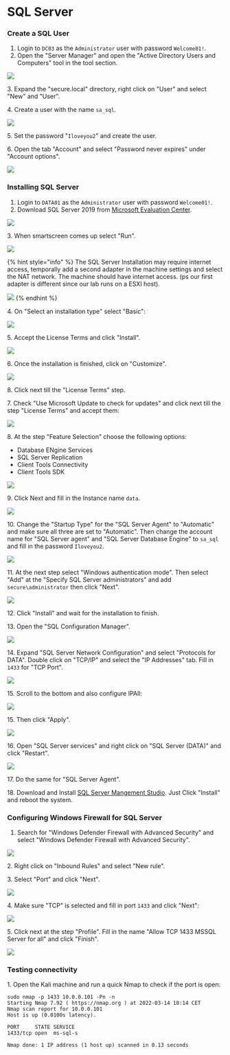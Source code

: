 # SQL Server

### Create a SQL User

1. Login to `DC03` as the `Administrator` user with password `Welcome01!`.
2. Open the "Server Manager" and open the "Active Directory Users and Computers" tool in the tool section.

![](<../../../../../.gitbook/assets/image (50).png>)

3\. Expand the "secure.local" directory, right click on "User" and select "New" and "User".

4\. Create a user with the name `sa_sql`.

![](<../../../../../.gitbook/assets/image (11) (1) (1) (1) (1) (1).png>)

5\. Set the password "`Iloveyou2`" and create the user.&#x20;

6\. Open the tab "Account" and select "Password never expires" under "Account options".

![](<../../../../../.gitbook/assets/image (47) (1).png>)

### Installing SQL Server

1. Login to `DATA01` as the `Administrator` user with password `Welcome01!`.
2. Download SQL Server 2019 from [Microsoft Evaluation Center](https://www.microsoft.com/en-us/evalcenter/evaluate-sql-server-2019).

![](<../../../../../.gitbook/assets/image (61) (1) (1) (1) (1).png>)

3\. When smartscreen comes up select "Run".

![](<../../../../../.gitbook/assets/image (68) (1) (1) (1) (1).png>)

{% hint style="info" %}
The SQL Server Installation may require internet access, temporally add a second adapter in the machine settings and select the NAT network. The machine should have internet access. (ps our first adapter is different since our lab runs on a ESXI host).

![](<../../../../../.gitbook/assets/image (62) (1) (1) (1) (1) (1) (1).png>)
{% endhint %}

4\. On "Select an installation type" select "Basic":

![](<../../../../../.gitbook/assets/image (57).png>)

5\. Accept the License Terms and click "Install".

![](<../../../../../.gitbook/assets/image (55) (1) (1) (1) (1).png>)

6\. Once the installation is finished, click on "Customize".

![](<../../../../../.gitbook/assets/image (7) (1).png>)

8\. Click next till the "License Terms" step.

7\. Check "Use Microsoft Update to check for updates" and click next till the step "License Terms" and accept them:

![](<../../../../../.gitbook/assets/image (15) (1) (1) (1) (1).png>)

8\. At the step "Feature Selection" choose the following options:

* Database ENgine Services
* SQL Server Replication
* Client Tools Connectivity
* Client Tools SDK

![](<../../../../../.gitbook/assets/image (14) (1) (1) (1) (1).png>)

9\. Click Next and fill in the Instance name `data`.

![](<../../../../../.gitbook/assets/image (34) (1) (1).png>)

10\. Change the "Startup Type" for the "SQL Server Agent" to "Automatic" and make sure all three are set to "Automatic". Then change the account name for "SQL Server agent" and "SQL Server Database Engine" to `sa_sql` and fill in the password `Iloveyou2`.

![](<../../../../../.gitbook/assets/image (56) (1) (1) (1).png>)

11\. At the next step select "Windows authentication mode". Then select "Add" at the "Specify SQL Server administrators" and add `secure\administrator` then click "Next".&#x20;

![](<../../../../../.gitbook/assets/image (58) (1).png>)

12\. Click "Install" and wait for the installation to finish.

13\. Open the "SQL Configuration Manager".

![](<../../../../../.gitbook/assets/image (44) (1) (1) (1).png>)

14\. Expand "SQL Server Network Configuration" and select "Protocols for DATA". Double click on "TCP/IP" and select the "IP Addresses" tab. Fill in `1433` for "TCP Port".

![](<../../../../../.gitbook/assets/image (26) (1) (1).png>)

15\. Scroll to the bottom and also configure IPAll:

![](<../../../../../.gitbook/assets/image (13) (1) (1) (1) (1).png>)

15\. Then click "Apply".

![](<../../../../../.gitbook/assets/image (28) (1) (1) (1).png>)

16\. Open "SQL Server services" and right click on "SQL Server (DATA)" and click "Restart".

![](<../../../../../.gitbook/assets/image (54) (1) (1) (1).png>)

17\. Do the same for "SQL Server Agent".

18\. Download and Install [SQL Server Mangement Studio](https://docs.microsoft.com/en-us/sql/ssms/download-sql-server-management-studio-ssms?redirectedfrom=MSDN\&view=sql-server-ver15). Just Click "Install" and reboot the system.

### Configuring Windows Firewall for SQL Server

1. Search for "Windows Defender Firewall with Advanced Security" and select "Windows Defender Firewall with Advanced Security".

![](<../../../../../.gitbook/assets/image (45) (1) (1) (1).png>)

2\. Right click on "Inbound Rules" and select "New rule".

3\. Select "Port" and click "Next".

![](../../../../../.gitbook/assets/image.png)

4\. Make sure "TCP" is selected and fill in port `1433` and click "Next":

![](<../../../../../.gitbook/assets/image (59) (1) (1).png>)

5\. Click next at the step "Profile". Fill in the name "Allow TCP 1433 MSSQL Server for all" and click "Finish".

![](<../../../../../.gitbook/assets/image (17) (1) (1) (1) (1) (1).png>)

### Testing connectivity

1\. Open the Kali machine and run a quick Nmap to check if the port is open:

```
sudo nmap -p 1433 10.0.0.101 -Pn -n
Starting Nmap 7.92 ( https://nmap.org ) at 2022-03-14 18:14 CET
Nmap scan report for 10.0.0.101
Host is up (0.0100s latency).

PORT     STATE SERVICE
1433/tcp open  ms-sql-s

Nmap done: 1 IP address (1 host up) scanned in 0.13 seconds
                                                             
```
